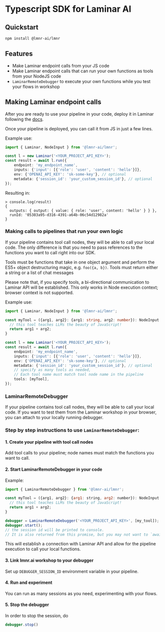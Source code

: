 # Typescript SDK for Laminar AI

## Quickstart

```sh
npm install @lmnr-ai/lmnr
```

## Features

- Make Laminar endpoint calls from your JS code
- Make Laminar endpoint calls that can run your own functions as tools from your NodeJS code
- `LaminarRemoteDebugger` to execute your own functions while you test your flows in workshop

## Making Laminar endpoint calls

After you are ready to use your pipeline in your code, deploy it in Laminar following the [docs](https://docs.lmnr.ai/pipeline/run-save-deploy#deploying-a-pipeline-version).

Once your pipeline is deployed, you can call it from JS in just a few lines.

Example use:

```typescript
import { Laminar, NodeInput } from '@lmnr-ai/lmnr';

const l = new Laminar('<YOUR_PROJECT_API_KEY>');
const result = await l.run({
    endpoint: 'my_endpoint_name',
    inputs: {'input': [{'role': 'user', 'content': 'hello'}]},
    env: {'OPENAI_API_KEY': 'sk-some-key'}, // optional
    metadata: {'session_id': 'your_custom_session_id'}, // optional
});
```

Resulting in:

```typecript
> console.log(result)
{
  outputs: { output: { value: { role: 'user', content: 'hello' } } },
  runId: '05383a95-d316-4391-a64b-06c54d12982a'
}
```

### Making calls to pipelines that run your own logic

If your pipeline contains tool call nodes, they will be able to call your local code.
The only difference is that you need to pass references
to the functions you want to call right into our SDK.

Tools must be functions that take in one object argument and perform
the ES5+ object destructuring magic, e.g. `foo({a, b})`. Tools must return
either a string or a list of chat messages

Please note that, if you specify tools, a bi-directional communication to Laminar API will be established.
This only works in Node execution context; browser context is not supported.

Example use:

```typescript
import { Laminar, NodeInput } from '@lmnr-ai/lmnr';

const myTool = ({arg1, arg2}: {arg1: string, arg2: number}): NodeInput => {
  // this tool teaches LLMs the beauty of JavaScript!
  return arg1 + arg2;
}

const l = new Laminar('<YOUR_PROJECT_API_KEY>');
const result = await l.run({
    endpoint: 'my_endpoint_name',
    inputs: {'input': [{'role': 'user', 'content': 'hello'}]},
    env: {'OPENAI_API_KEY': 'sk-some-key'}, // optional
    metadata: {'session_id': 'your_custom_session_id'}, // optional
    // specify as many tools as needed,
    // Each tool name must match tool node name in the pipeline
    tools: [myTool],
});
```

### LaminarRemoteDebugger

If your pipeline contains tool call nodes, they will be able to call your local code.
If you want to test them from the Laminar workshop in your browser, you can attach to your
locally running debugger.

### Step by step instructions to use `LaminarRemoteDebugger`:

#### 1. Create your pipeline with tool call nodes

Add tool calls to your pipeline; node names must match the functions you want to call.

#### 2. Start LaminarRemoteDebugger in your code

Example:

```js
import { LaminarRemoteDebugger } from '@lmnr-ai/lmnr';

const myTool = ({arg1, arg2}: {arg1: string, arg2: number}): NodeInput => {
  // this tool teaches LLMs the beauty of JavaScript!
  return arg1 + arg2;
}

debugger = LaminarRemoteDebugger('<YOUR_PROJECT_API_KEY>', [my_tool]);
debugger.start();
// the session id will be printed to console.
// It is also returned from this promise, but you may not want to `await` it
```

This will establish a connection with Laminar API and allow for the pipeline execution
to call your local functions.

#### 3. Link lmnr.ai workshop to your debugger

Set up `DEBUGGER_SESSION_ID` environment variable in your pipeline.

#### 4. Run and experiment

You can run as many sessions as you need, experimenting with your flows.

#### 5. Stop the debugger

In order to stop the session, do

```js
debugger.stop()
```
